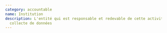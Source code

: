```yaml
---
category: accountable
name: Institution
description: L'entité qui est responsable et redevable de cette activité de
  collecte de données
---
```

